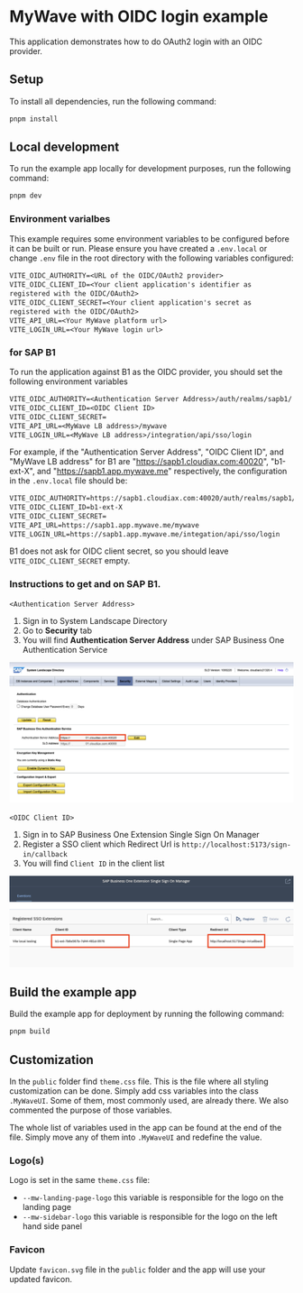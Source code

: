 # MyWave with OIDC login example

This application demonstrates how to do OAuth2 login with an OIDC provider.

## Setup

To install all dependencies, run the following command:

```bash
pnpm install
```

## Local development

To run the example app locally for development purposes, run the following command:

```bash
pnpm dev
```

### Environment varialbes

This example requires some environment variables to be configured before it can be built or run. Please ensure you have created a `.env.local` or change `.env` file in the root directory with the following variables configured:

```
VITE_OIDC_AUTHORITY=<URL of the OIDC/OAuth2 provider>
VITE_OIDC_CLIENT_ID=<Your client application's identifier as registered with the OIDC/OAuth2>
VITE_OIDC_CLIENT_SECRET=<Your client application's secret as registered with the OIDC/OAuth2>
VITE_API_URL=<Your MyWave platform url>
VITE_LOGIN_URL=<Your MyWave login url>
```

### for SAP B1

To run the application against B1 as the OIDC provider, you should set the following environment variables

```
VITE_OIDC_AUTHORITY=<Authentication Server Address>/auth/realms/sapb1/
VITE_OIDC_CLIENT_ID=<OIDC Client ID>
VITE_OIDC_CLIENT_SECRET=
VITE_API_URL=<MyWave LB address>/mywave
VITE_LOGIN_URL=<MyWave LB address>/integration/api/sso/login
```

For example, if the "Authentication Server Address", "OIDC Client ID", and "MyWave LB address" for B1 are "https://sapb1.cloudiax.com:40020", "b1-ext-X", and "https://sapb1.app.mywave.me" respectively, the configuration in the `.env.local` file should be:

```
VITE_OIDC_AUTHORITY=https://sapb1.cloudiax.com:40020/auth/realms/sapb1/
VITE_OIDC_CLIENT_ID=b1-ext-X
VITE_OIDC_CLIENT_SECRET=
VITE_API_URL=https://sapb1.app.mywave.me/mywave
VITE_LOGIN_URL=https://sapb1.app.mywave.me/integation/api/sso/login
```

B1 does not ask for OIDC client secret, so you should leave `VITE_OIDC_CLIENT_SECRET` empty.

### Instructions to get <Authentication Server Address> and <Client ID> on SAP B1.

`<Authentication Server Address>`
  
1. Sign in to System Landscape Directory
2. Go to **Security** tab
3. You will find **Authentication Server Address** under SAP Business One Authentication Service

![screenshot](assets/SAPControlCenter.png)

`<OIDC Client ID>`

1. Sign in to SAP Business One Extension Single Sign On Manager
2. Register a SSO client which Redirect Url is `http://localhost:5173/sign-in/callback`
3. You will find `Client ID` in the client list

![screenshot](assets/SAPExtensionSSOManager.png)


## Build the example app

Build the example app for deployment by running the following command:

```bash
pnpm build
```

## Customization

In the `public` folder find `theme.css` file. This is the file where all styling customization can be done. 
Simply add css variables into the class `.MyWaveUI`.
Some of them, most commonly used, are already there. We also commented the purpose of those variables.

The whole list of variables used in the app can be found at the end of the file.
Simply move any of them into `.MyWaveUI` and redefine the value.

### Logo(s)

Logo is set in the same `theme.css` file:
- `--mw-landing-page-logo` this variable is responsible for the logo on the landing page
- `--mw-sidebar-logo` this variable is responsible for the logo on the left hand side panel

### Favicon

Update `favicon.svg` file in the `public` folder and the app will use your updated favicon.
